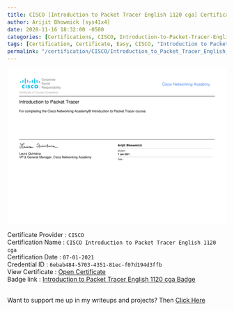 ```yaml
---
title: CISCO [Introduction to Packet Tracer English 1120 cga] Certification
author: Arijit Bhowmick [sys41x4]
date: 2020-11-16 18:32:00 -0500
categories: [Certifications, CISCO, Introduction-to-Packet-Tracer-English-1120-cga]
tags: [Certification, Certificate, Easy, CISCO, "Introduction to Packet Tracer", January, "2021"]
permalink: "/certification/CISCO/Introduction_to_Packet_Tracer_English_1120_cga/07-01-2021.html"
---
```


[![cisco_Introduction_to_Cybersecurity_English_1120](/assets/certifications/CISCO/Introduction_to_Packet_Tracer_English_1120_cga/07-01-2021/CISCO-Introduction-to-Packet-Tracer-English-1120-cga.png)](https://raw.githubusercontent.com/Arijit-Bhowmick/My_Certifications/main/CISCO/ArijitBhowmick-Introduction%20to%20Packet%20Tracer%20English%201120%20cga-certificate.pdf)

Certificate Provider : `CISCO`<br>
Certification Name : `CISCO Introduction to Packet Tracer English 1120 cga`<br>
Certification Date : `07-01-2021`<br>
Credential ID : `6ebab484-5703-4351-81ec-f07d194d3ffb`<br>
View Certificate : <a href="https://raw.githubusercontent.com/Arijit-Bhowmick/My_Certifications/main/CISCO/ArijitBhowmick-Introduction%20to%20Packet%20Tracer%20English%201120%20cga-certificate.pdf" target="_blank">Open Certificate</a><br>
Badge link : <a href="https://www.credly.com/badges/6ebab484-5703-4351-81ec-f07d194d3ffb" target="_blank">Introduction to Packet Tracer English 1120 cga Badge</a><br><br>
<div data-iframe-width="150" data-iframe-height="270" data-share-badge-id="6ebab484-5703-4351-81ec-f07d194d3ffb" data-share-badge-host="https://www.credly.com"></div><script type="text/javascript" async src="//cdn.credly.com/assets/utilities/embed.js"></script>

Want to support me up in my writeups and projects? Then <a href="/recognition/support/sys41x4">Click Here</a>
